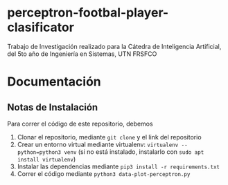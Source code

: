 # perceptron-footbal-player-clasificator
Trabajo de Investigación realizado para la Cátedra de Inteligencia Artificial, del 5to año de Ingeniería en Sistemas, UTN FRSFCO

# Documentación

## Notas de Instalación

Para correr el código de este repositorio, debemos


1. Clonar el repositorio, mediante `git clone` y el link del repositorio
2. Crear un entorno virtual mediante virtualenv: `virtualenv --python=python3 venv` (si no está instalado, instalarlo con `sudo apt install virtualenv`)
3. Instalar las dependencias mediante `pip3 install -r requirements.txt`
4. Correr el código mediante `python3 data-plot-perceptron.py`
